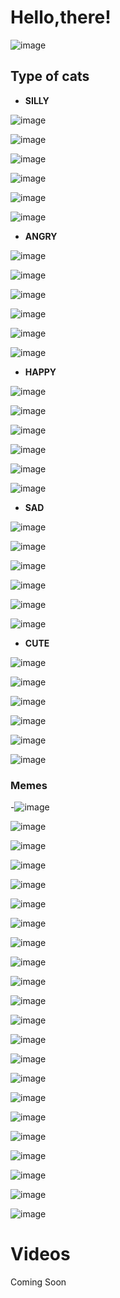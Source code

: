 # Hello,there!

![image](https://user-images.githubusercontent.com/98845417/152705507-72cc8c72-0985-41f5-b169-6860561031d7.png)

## Type of cats

- **SILLY** 

![image](https://user-images.githubusercontent.com/98845417/152706050-41c78444-00b1-4071-8b7a-1719d2a2d6d1.png)

![image](https://user-images.githubusercontent.com/98845417/152706124-9e5fdcf1-f299-4f00-a290-0c585f4a8e58.png)

![image](https://user-images.githubusercontent.com/98845417/152706142-9ffc869c-8ad5-4e9e-a9b3-de89108ac21c.png)

![image](https://user-images.githubusercontent.com/98845417/152706173-9804dc4d-bae3-43b0-ae75-60c7b70277d5.png)

![image](https://user-images.githubusercontent.com/98845417/152706187-bbaa35fb-9b04-49db-b619-1ffa8aadd7af.png)

![image](https://user-images.githubusercontent.com/98845417/152706203-0a832bf6-4b69-4b71-8013-c931f02a748a.png)

- **ANGRY**

![image](https://user-images.githubusercontent.com/98845417/152706322-210e8789-515f-4bb4-8432-9198a2be9c02.png)

![image](https://user-images.githubusercontent.com/98845417/152706329-d513b872-1a14-475a-b98f-5848a3653ea4.png)

![image](https://user-images.githubusercontent.com/98845417/152706337-6ba11636-a644-4879-9261-af1cbe67e87f.png)

![image](https://user-images.githubusercontent.com/98845417/152706358-5098635a-ba0a-4855-a0fd-f3623426f64b.png)

![image](https://user-images.githubusercontent.com/98845417/152706369-a86006d9-2332-4fbb-8d32-47e86fc155b2.png)

![image](https://user-images.githubusercontent.com/98845417/152706378-4e078b46-3f64-42b9-89b8-f7f5ecb7c14a.png)

- **HAPPY** 

![image](https://user-images.githubusercontent.com/98845417/152706430-990b54ce-c722-4c2d-a91e-9237649290f2.png)

![image](https://user-images.githubusercontent.com/98845417/152706469-2c74d8da-6315-402e-a90d-bbf9c719b51b.png)

![image](https://user-images.githubusercontent.com/98845417/152706559-06b7ba71-5ec2-48cb-b301-100bf2ee093c.png)

![image](https://user-images.githubusercontent.com/98845417/152706564-865e3092-5921-4461-859c-56fcefc0d929.png)

![image](https://user-images.githubusercontent.com/98845417/152706598-19931a00-f03c-4f9d-b3fa-b252d7984347.png)

![image](https://user-images.githubusercontent.com/98845417/152706614-620c21af-9aef-4682-8b94-9d7f5caf6850.png)

- **SAD**

![image](https://user-images.githubusercontent.com/98845417/152706642-be2a8490-f8ea-4846-a5d7-906e9266942e.png)

![image](https://user-images.githubusercontent.com/98845417/152706650-0667be13-ed40-4476-9800-13e6f287142d.png)

![image](https://user-images.githubusercontent.com/98845417/152706666-f17a9a75-784e-45a0-af54-383d75b0b0d0.png)

![image](https://user-images.githubusercontent.com/98845417/152706673-a0813e07-9de1-4102-8c92-d84fe5bd9276.png)

![image](https://user-images.githubusercontent.com/98845417/152706692-2820c2e5-b9a5-4330-9206-841721cdfb0c.png)

![image](https://user-images.githubusercontent.com/98845417/152706716-42f2ac70-a807-46ec-9a30-1d5ac928cde3.png)

- **CUTE** 

![image](https://user-images.githubusercontent.com/98845417/152706791-93f6e1ba-0fd7-41ed-b186-7755a4acdea8.png)

![image](https://user-images.githubusercontent.com/98845417/152706824-ef8d500a-6018-42bf-826c-5dc1190a6da3.png)

![image](https://user-images.githubusercontent.com/98845417/152706828-61b44425-ca14-4908-b23d-c5a7d26e77ea.png)

![image](https://user-images.githubusercontent.com/98845417/152706925-8194f788-c743-4673-bbb7-a8e113f1d783.png)

![image](https://user-images.githubusercontent.com/98845417/152706932-0a05bcd0-ce9c-4e65-82dc-f06b5e8e21c9.png)

![image](https://user-images.githubusercontent.com/98845417/152706960-ff8f6d0d-3a66-4c68-af47-ca11f06cf440.png)

### Memes
-![image](https://user-images.githubusercontent.com/98845417/152707029-5cc6420e-a6ba-42ee-9376-6f8109e1d700.png)

![image](https://user-images.githubusercontent.com/98845417/152707048-d8de08ae-25da-4c71-9e16-d065f507db15.png)

![image](https://user-images.githubusercontent.com/98845417/152707079-87c69bdb-7a36-415a-8a91-b0a58817e5bc.png)

![image](https://user-images.githubusercontent.com/98845417/152707222-f7648a43-5a5a-48d2-803e-cc4dedb3d02b.png)

![image](https://user-images.githubusercontent.com/98845417/152707255-eade74e0-205e-4e74-8c03-a27270eb6e51.png)

![image](https://user-images.githubusercontent.com/98845417/152707274-9b1a35b7-1261-4148-a51a-52e89a8b7846.png)

![image](https://user-images.githubusercontent.com/98845417/152707286-d47ec5c8-c55f-4e8c-8766-a4cd08a15425.png)

![image](https://user-images.githubusercontent.com/98845417/152707288-1abcfecb-5dfd-4922-912b-39f9588e5866.png)

![image](https://user-images.githubusercontent.com/98845417/152707300-78f37896-434b-4799-9558-0e09e196725b.png)

![image](https://user-images.githubusercontent.com/98845417/152707314-dc589de5-cd8d-440c-97f2-c3df49be8537.png)

![image](https://user-images.githubusercontent.com/98845417/152707319-dcbdf342-cdbd-4f20-9d34-40e85d907956.png)

![image](https://user-images.githubusercontent.com/98845417/152707344-503a9ccd-9be4-4790-9071-3fcda60cdc40.png)

![image](https://user-images.githubusercontent.com/98845417/152707378-ea3f6d30-d701-438d-9c5e-6947348a4dce.png)

![image](https://user-images.githubusercontent.com/98845417/152707385-a761f585-5e7c-424b-a899-ecbb5bd59cf8.png)

![image](https://user-images.githubusercontent.com/98845417/152707448-d13e76f9-55a3-4050-9ad2-a752b00b4d70.png)

![image](https://user-images.githubusercontent.com/98845417/152707457-2b472fe4-aeb3-4650-bee8-005d7db20bb7.png)

![image](https://user-images.githubusercontent.com/98845417/152707486-f770b93e-1862-41a6-90b8-206925b75781.png)

![image](https://user-images.githubusercontent.com/98845417/152707492-999e3daa-844a-460c-83b9-9fe466e0b86d.png)

![image](https://user-images.githubusercontent.com/98845417/152707500-e07aba96-8136-411c-8570-54dae7718f6e.png)

![image](https://user-images.githubusercontent.com/98845417/152707513-a6e077fb-6e81-4f56-8c08-ed5a6c3285bd.png)

![image](https://user-images.githubusercontent.com/98845417/152707578-427e882f-165d-4148-8c73-0b8fce069587.png)

![image](https://user-images.githubusercontent.com/98845417/152707591-fd9d2441-438a-42c0-8bfe-2fc87a9b56f2.png)

# Videos
Coming Soon
